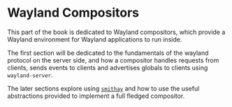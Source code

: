 # Wayland Compositors

This part of the book is dedicated to Wayland compositors, which provide a Wayland environment for Wayland applications to run inside.

The first section will be dedicated to the fundamentals of the wayland protocol on the server side, and how a
compositor handles requests from clients, sends events to clients and advertises globals to clients using `wayland-server`. 

The later sections explore using [`smithay`](https://github.com/Smithay/smithay) and how to use the useful abstractions provided to implement a full fledged compositor.
